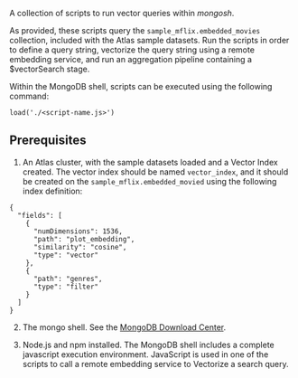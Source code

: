A collection of scripts to run vector queries within *mongosh*. 

As provided, these scripts query the `sample_mflix.embedded_movies` collection, included with the Atlas sample datasets. Run the scripts in order to define a query string, vectorize the query string using a remote embedding service, and run an aggregation pipeline containing a $vectorSearch stage. 

Within the MongoDB shell, scripts can be executed using the following command:

```
load('./<script-name.js>')
```


## Prerequisites

1. An Atlas cluster, with the sample datasets loaded and a Vector Index created. The vector index should be named `vector_index`, and it should be created on the `sample_mflix.embedded_movied` using the following index definition:

```
{
  "fields": [
    {
      "numDimensions": 1536,
      "path": "plot_embedding",
      "similarity": "cosine",
      "type": "vector"
    },
    {
      "path": "genres",
      "type": "filter"
    }
  ]
}
```

2. The mongo shell. See the [MongoDB Download Center](https://www.mongodb.com/try/download/shell). 

3. Node.js and npm installed. The MongoDB shell includes a complete javascript execution environment. JavaScript is used in one of the scripts to call a remote embedding service to Vectorize a search query.

